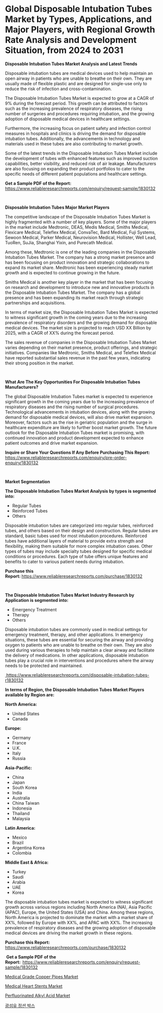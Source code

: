 <p><h1>Global Disposable Intubation Tubes Market by Types, Applications, and Major Players, with Regional Growth Rate Analysis and Development Situation, from 2024 to 2031</h1></p><p><strong>Disposable Intubation Tubes Market Analysis and Latest Trends</strong></p>
<p><p>Disposable intubation tubes are medical devices used to help maintain an open airway in patients who are unable to breathe on their own. They are usually made of flexible plastic and are designed for single-use only to reduce the risk of infection and cross-contamination.</p><p>The Disposable Intubation Tubes Market is expected to grow at a CAGR of 9% during the forecast period. This growth can be attributed to factors such as the increasing prevalence of respiratory diseases, the rising number of surgeries and procedures requiring intubation, and the growing adoption of disposable medical devices in healthcare settings.</p><p>Furthermore, the increasing focus on patient safety and infection control measures in hospitals and clinics is driving the demand for disposable intubation tubes. Additionally, the advancements in technology and materials used in these tubes are also contributing to market growth.</p><p>Some of the latest trends in the Disposable Intubation Tubes Market include the development of tubes with enhanced features such as improved suction capabilities, better visibility, and reduced risk of air leakage. Manufacturers are also focusing on expanding their product portfolios to cater to the specific needs of different patient populations and healthcare settings.</p></p>
<p><strong>Get a Sample PDF of the Report:&nbsp;</strong> <a href="https://www.reliableresearchreports.com/enquiry/request-sample/1830132">https://www.reliableresearchreports.com/enquiry/request-sample/1830132</a></p>
<p>&nbsp;</p>
<p><strong>Disposable Intubation Tubes Major Market Players</strong></p>
<p><p>The competitive landscape of the Disposable Intubation Tubes Market is highly fragmented with a number of key players. Some of the major players in the market include Medtronic, DEAS, Medis Medical, Smiths Medical, Flexicare Medical, Teleflex Medical, ConvaTec, Bard Medical, Fuji Systems, Sewoon Medical, Parker Medical, Neurovision Medical, Hollister, Well Lead, TuoRen, SuJia, Shanghai Yixin, and Purecath Medical.</p><p>Among these, Medtronic is one of the leading companies in the Disposable Intubation Tubes Market. The company has a strong market presence and has been focusing on product innovation and strategic collaborations to expand its market share. Medtronic has been experiencing steady market growth and is expected to continue growing in the future.</p><p>Smiths Medical is another key player in the market that has been focusing on research and development to introduce new and innovative products in the Disposable Intubation Tubes Market. The company has a global presence and has been expanding its market reach through strategic partnerships and acquisitions.</p><p>In terms of market size, the Disposable Intubation Tubes Market is expected to witness significant growth in the coming years due to the increasing prevalence of respiratory disorders and the growing demand for disposable medical devices. The market size is projected to reach USD XX Billion by 2025, with a CAGR of XX% during the forecast period.</p><p>The sales revenue of companies in the Disposable Intubation Tubes Market varies depending on their market presence, product offerings, and strategic initiatives. Companies like Medtronic, Smiths Medical, and Teleflex Medical have reported substantial sales revenue in the past few years, indicating their strong position in the market.</p></p>
<p>&nbsp;</p>
<p><strong>What Are The Key Opportunities For Disposable Intubation Tubes Manufacturers?</strong></p>
<p><p>The global Disposable Intubation Tubes market is expected to experience significant growth in the coming years due to the increasing prevalence of respiratory diseases and the rising number of surgical procedures. Technological advancements in intubation devices, along with the growing demand for disposable medical devices, will also drive market expansion. Moreover, factors such as the rise in geriatric population and the surge in healthcare expenditure are likely to further boost market growth. The future outlook for the Disposable Intubation Tubes market is promising, with continued innovation and product development expected to enhance patient outcomes and drive market expansion.</p></p>
<p><strong>Inquire or Share Your Questions If Any Before Purchasing This Report:</strong> <a href="https://www.reliableresearchreports.com/enquiry/pre-order-enquiry/1830132">https://www.reliableresearchreports.com/enquiry/pre-order-enquiry/1830132</a></p>
<p>&nbsp;</p>
<p><strong>Market Segmentation</strong></p>
<p><strong>The Disposable Intubation Tubes Market Analysis by types is segmented into:</strong></p>
<p><ul><li>Regular Tubes</li><li>Reinforced Tubes</li><li>Others</li></ul></p>
<p><p>Disposable intubation tubes are categorized into regular tubes, reinforced tubes, and others based on their design and construction. Regular tubes are standard, basic tubes used for most intubation procedures. Reinforced tubes have additional layers of material to provide extra strength and flexibility, making them suitable for more complex intubation cases. Other types of tubes may include specialty tubes designed for specific medical conditions or procedures. Each type of tube offers unique features and benefits to cater to various patient needs during intubation.</p></p>
<p><strong>Purchase this Report:&nbsp;</strong><a href="https://www.reliableresearchreports.com/purchase/1830132">https://www.reliableresearchreports.com/purchase/1830132</a></p>
<p>&nbsp;</p>
<p><strong>The Disposable Intubation Tubes Market Industry Research by Application is segmented into:</strong></p>
<p><ul><li>Emergency Treatment</li><li>Therapy</li><li>Others</li></ul></p>
<p><p>Disposable intubation tubes are commonly used in medical settings for emergency treatment, therapy, and other applications. In emergency situations, these tubes are essential for securing the airway and providing oxygen to patients who are unable to breathe on their own. They are also used during various therapies to help maintain a clear airway and facilitate the delivery of medications. In other applications, disposable intubation tubes play a crucial role in interventions and procedures where the airway needs to be protected and maintained.</p></p>
<p><a href="https://www.reliableresearchreports.com/disposable-intubation-tubes-r1830132">&nbsp;https://www.reliableresearchreports.com/disposable-intubation-tubes-r1830132</a></p>
<p><strong>In terms of Region, the Disposable Intubation Tubes Market Players available by Region are:</strong></p>
<p>
    <p> <strong> North America: </strong>
        <ul>
            <li>United States</li>
            <li>Canada</li>
        </ul>
        </p> 
    <p> <strong> Europe: </strong>
        <ul>
            <li>Germany</li>
            <li>France</li>
            <li>U.K.</li>
            <li>Italy</li>
            <li>Russia</li>
        </ul>
        </p> 
    <p> <strong> Asia-Pacific: </strong>
        <ul>
            <li>China</li>
            <li>Japan</li>
            <li>South Korea</li>
            <li>India</li>
            <li>Australia</li>
            <li>China Taiwan</li>
            <li>Indonesia</li>
            <li>Thailand</li>
            <li>Malaysia</li>
        </ul>
        </p> 
    <p> <strong> Latin America: </strong>
        <ul>
            <li>Mexico</li>
            <li>Brazil</li>
            <li>Argentina Korea</li>
            <li>Colombia</li>
        </ul>
        </p> 
    <p> <strong> Middle East & Africa: </strong>
        <ul>
            <li>Turkey</li>
            <li>Saudi</li>
            <li>Arabia</li>
            <li>UAE</li>
            <li>Korea</li>
        </ul>
    </p>
    </p>
<p><p>The disposable intubation tubes market is expected to witness significant growth across various regions including North America (NA), Asia Pacific (APAC), Europe, the United States (USA) and China. Among these regions, North America is projected to dominate the market with a market share of XX%, followed by Europe with XX%, and APAC with XX%. The increasing prevalence of respiratory diseases and the growing adoption of disposable medical devices are driving the market growth in these regions.</p></p>
<p><strong>Purchase this Report: </strong><a href="https://www.reliableresearchreports.com/purchase/1830132">https://www.reliableresearchreports.com/purchase/1830132</a></p>
<p>&nbsp;<strong>Get a Sample PDF of the Report:&nbsp;&nbsp;</strong><a href="https://www.reliableresearchreports.com/enquiry/request-sample/1830132">https://www.reliableresearchreports.com/enquiry/request-sample/1830132</a></p>
<p><strong></strong></p>
<p><p><a href="https://github.com/shotows/Market-Research-Report-List-2/blob/main/medical-grade-copper-pipes-market.md">Medical Grade Copper Pipes Market</a></p><p><a href="https://github.com/beatblasta/Market-Research-Report-List-3/blob/main/medical-heart-stents-market.md">Medical Heart Stents Market</a></p><p><a href="https://issuu.com/reportprime-2/docs/perfluorinated-alkyl-acid-market-size-2030.pptx">Perfluorinated Alkyl Acid Market</a></p><p><a href="https://github.com/darrellockm3ytan895656/Market-Research-Report-List-1/blob/main/704511847112.md">광섬유 정션 박스</a></p></p>